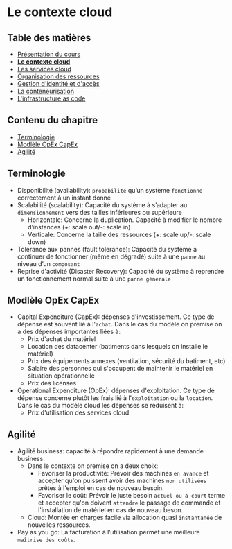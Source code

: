 # Le contexte cloud

<!-- .slide: class="page-title" -->



## Table des matières

<!-- .slide: class="toc" -->

- [Présentation du cours](#/1)
- **[Le contexte cloud](#/2)**
- [Les services cloud](#/3)
- [Organisation des ressources](#/4)
- [Gestion d'identité et d'accès](#/5)
- [La conteneurisation](#/6)
- [L'infrastructure as code](#/7)



## Contenu du chapitre

<!-- .slide: class="toc" -->

- [Terminologie](#/terminologie)
- [Modlèle OpEx CapEx](#/opex-capex)
- [Agilité](#/agility)



## Terminologie

<!-- .slide: id="terminologie" -->

- Disponibilité (availability): `probabilité` qu’un système `fonctionne` correctement à un instant donné
- Scalabilité (scalability): Capacité du système à s’adapter au `dimensionnement` vers des tailles inférieures ou supérieure
  - Horizontale: Concerne la duplication. Capacité à modifier le nombre d’instances (+: scale out/-: scale in)
  - Verticale: Concerne la taille des ressources (+: scale up/-: scale down)
- Tolérance aux pannes (fault tolerance): Capacité du système à continuer de fonctionner (même en dégradé) suite à une `panne` au niveau d’un `composant`
- Reprise d'activité (Disaster Recovery): Capacité du système à reprendre un fonctionnement normal suite à une `panne générale`



## Modlèle OpEx CapEx

<!-- .slide: id="opex-capex" -->

- Capital Expenditure (CapEx): dépenses d'investissement. Ce type de dépense est souvent lié à l'`achat`. Dans le cas du modèle on premise on a des dépenses importantes liées à:
  - Prix d'achat du matériel
  - Location des datacenter (batiments dans lesquels on installe le matériel)
  - Prix des équipements annexes (ventilation, sécurité du batiment, etc)
  - Salaire des personnes qui s'occupent de maintenir le matériel en situation opérationnelle
  - Prix des licenses
- Operational Expenditure (OpEx): dépenses d'exploitation. Ce type de dépense concerne plutôt les frais lié à l'`exploitation` ou la `location`. Dans le cas du modèle cloud les dépenses se réduisent à:
  - Prix d'utilisation des services cloud



## Agilité

<!-- .slide: id="agility" -->

- Agilité business: capacité à répondre rapidement à une demande business.
  - Dans le contexte on premise on a deux choix:
    - Favoriser la productivité: Prévoir des machines `en avance` et accepter qu'on puissent avoir des machines `non utilisées` prêtes à l'emploi en cas de nouveau besoin.
    - Favoriser le coût: Prévoir le juste besoin `actuel ou à court` terme et accepter qu'on doivent `attendre` le passage de commande et l'installation de matériel en cas de nouveau beson.
  - Cloud: Montée en charges facile via allocation quasi `instantanée` de nouvelles ressources.
- Pay as you go: La facturation à l’utilisation permet une meilleure `maîtrise des coûts`.



<!-- .slide: class="page-questions" -->